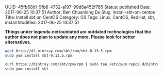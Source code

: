 UUID: 45fb68b1-9fb8-4732-a197-99d8a452f785
Status: published
Date: 2017-06-25 10:37:51
Author: Ben Chuanlong Du
Slug: install-sbt-on-centos
Title: Install sbt on CentOS
Category: OS
Tags: Linux, CentOS, RedHat, sbt, install
Modified: 2017-06-25 10:37:51

**Things under legendu.net/outdated are outdated technologies that the author does not plan to update any more. Please look for better alternatives.**

```sh
wget http://dl.bintray.com/sbt/rpm/sbt-0.13.5.rpm
sudo yum install sbt-0.13.5.rpm
```

```sh
curl https://bintray.com/sbt/rpm/rpm | sudo tee /etc/yum.repos.d/bintray-sbt-rpm.repo
sudo yum install sbt
```
